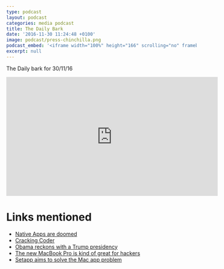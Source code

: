 ```yaml
---
type: podcast
layout: podcast
categories: media podcast
title: The Daily Bark
date: '2016-11-30 11:24:48 +0100'
image: podcast/press-chinchilla.png
podcast_embed: '<iframe width="100%" height="166" scrolling="no" frameborder="no" src="https://w.soundcloud.com/player/?url=https%3A//api.soundcloud.com/tracks/295483190&amp;color=ff5500&amp;auto_play=false&amp;hide_related=false&amp;show_comments=true&amp;show_user=true&amp;show_reposts=false"></iframe>'
excerpt: null
---
```


The Daily bark for 30/11/16

<iframe width="560" height="315" src="https://www.youtube.com/embed/NJV8zUedVuA" frameborder="0" allowfullscreen="">
</iframe>

# Links mentioned

- [Native Apps are doomed](https://medium.com/javascript-scene/native-apps-are-doomed-ac397148a2c0)
- [Cracking Coder](https://www.1843magazine.com/intelligence/cracking-coder)
- [Obama reckons with a Trump presidency](http://www.newyorker.com/magazine/2016/11/28/obama-reckons-with-a-trump-presidency)
- [The new MacBook Pro is kind of great for hackers](https://medium.com/@ageitgey/the-new-macbook-pro-is-kind-of-great-for-hackers-64c1c577a4d2#.vscx6oqoc)
- [Setapp aims to solve the Mac app problem](https://www.gregariousmammal.com/setapp-aims-to-solve-the-app-problem-for-macs)
